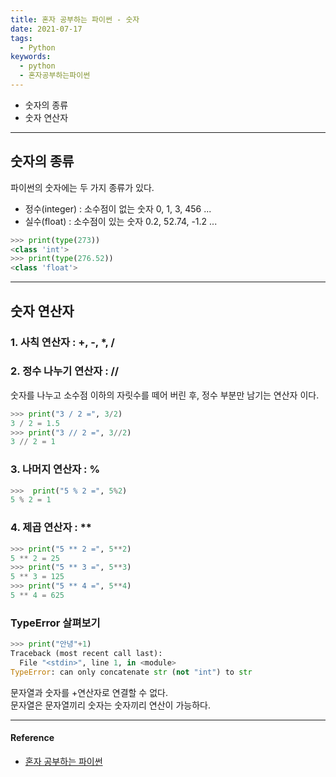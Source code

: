 ```yaml
---
title: 혼자 공부하는 파이썬 - 숫자
date: 2021-07-17
tags:
  - Python
keywords:
  - python
  - 혼자공부하는파이썬
---
```


- 숫자의 종류
- 숫자 연산자

---

## 숫자의 종류

파이썬의 숫자에는 두 가지 종류가 있다.

- 정수(integer) : 소수점이 없는 숫자 0, 1, 3, 456 ...
- 실수(float) : 소수점이 있는 숫자 0.2, 52.74, -1.2 ...

```python
>>> print(type(273))
<class 'int'>
>>> print(type(276.52))
<class 'float'>
```

---

## 숫자 연산자

### 1. 사칙 연산자 : +, -, \*, /

### 2. 정수 나누기 연산자 : //

숫자를 나누고 소수점 이하의 자릿수를 떼어 버린 후, 정수 부분만 남기는 연산자 이다.

```python
>>> print("3 / 2 =", 3/2)
3 / 2 = 1.5
>>> print("3 // 2 =", 3//2)
3 // 2 = 1
```

### 3. 나머지 연산자 : %

```python
>>>  print("5 % 2 =", 5%2)
5 % 2 = 1
```

### 4. 제곱 연산자 : \*\*

```python
>>> print("5 ** 2 =", 5**2)
5 ** 2 = 25
>>> print("5 ** 3 =", 5**3)
5 ** 3 = 125
>>> print("5 ** 4 =", 5**4)
5 ** 4 = 625
```

### TypeError 살펴보기

```python
>>> print("안녕"+1)
Traceback (most recent call last):
  File "<stdin>", line 1, in <module>
TypeError: can only concatenate str (not "int") to str
```

문자열과 숫자를 +연산자로 연결할 수 없다.  
문자열은 문자열끼리
숫자는 숫자끼리
연산이 가능하다.

---

#### Reference

- [혼자 공부하는 파이썬](https://www.hanbit.co.kr/store/books/look.php?p_code=B2587075793)
